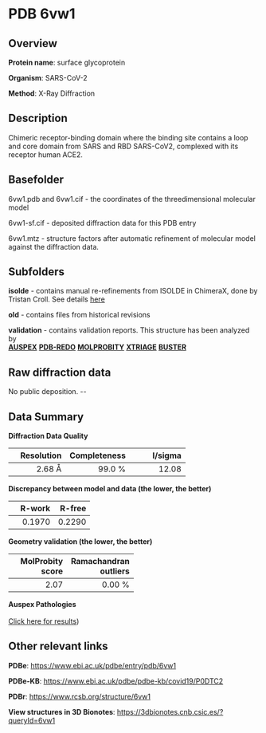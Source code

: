 # PDB 6vw1

## Overview

**Protein name**: surface glycoprotein

**Organism**: SARS-CoV-2

**Method**: X-Ray Diffraction

## Description

Chimeric receptor-binding domain where the binding site contains a loop and core domain from SARS and RBD SARS-CoV2, complexed with its receptor human ACE2.

## Basefolder

6vw1.pdb and 6vw1.cif - the coordinates of the threedimensional molecular model

6vw1-sf.cif - deposited diffraction data for this PDB entry

6vw1.mtz - structure factors after automatic refinement of molecular model against the diffraction data.

## Subfolders

**isolde** - contains manual re-refinements from ISOLDE in ChimeraX, done by Tristan Croll. See details [here](https://github.com/thorn-lab/coronavirus_structural_task_force/blob/master/pdb/surface_glycoprotein/SARS-CoV-2/6vw1/isolde/directory_info.txt)

**old** - contains files from historical revisions

**validation** - contains validation reports. This structure has been analyzed by <br>[**AUSPEX**](https://github.com/thorn-lab/coronavirus_structural_task_force/tree/master/pdb/surface_glycoprotein/SARS-CoV-2/6vw1/validation/auspex) [**PDB-REDO**](https://github.com/thorn-lab/coronavirus_structural_task_force/tree/master/pdb/surface_glycoprotein/SARS-CoV-2/6vw1/validation/pdb-redo) [**MOLPROBITY**](https://github.com/thorn-lab/coronavirus_structural_task_force/tree/master/pdb/surface_glycoprotein/SARS-CoV-2/6vw1/validation/molprobity) [**XTRIAGE**](https://github.com/thorn-lab/coronavirus_structural_task_force/blob/master/pdb/surface_glycoprotein/SARS-CoV-2/6vw1/validation/Xtriage_output.log) [**BUSTER**](https://www.globalphasing.com/buster/wiki/index.cgi?Covid19Pdb6VW1) 



## Raw diffraction data

No public deposition. --<br> 

## Data Summary
**Diffraction Data Quality**

|   | Resolution | Completeness| I/sigma |
|---|-------------:|----------------:|--------------:|
|   |2.68 Å|99.0  %|<img width=50/>12.08|

**Discrepancy between model and data (the lower, the better)**

|   | **R-work**| **R-free**   
|---|-------------:|----------------:|           
||  0.1970|  0.2290|

**Geometry validation (the lower, the better)**

|   |**MolProbity<br>score**| **Ramachandran<br>outliers** 
|---|-------------:|----------------:|
||  2.07|  0.00 %|

**Auspex Pathologies**<br> <br>[Click here for results](https://github.com/thorn-lab/coronavirus_structural_task_force/blob/master/pdb/surface_glycoprotein/SARS-CoV-2/6vw1/validation/auspex/6vw1_auspex_comments.txt))

 



## Other relevant links 
**PDBe**:  https://www.ebi.ac.uk/pdbe/entry/pdb/6vw1

**PDBe-KB**: https://www.ebi.ac.uk/pdbe/pdbe-kb/covid19/P0DTC2 
 
**PDBr**: https://www.rcsb.org/structure/6vw1 

**View structures in 3D Bionotes**: https://3dbionotes.cnb.csic.es/?queryId=6vw1

